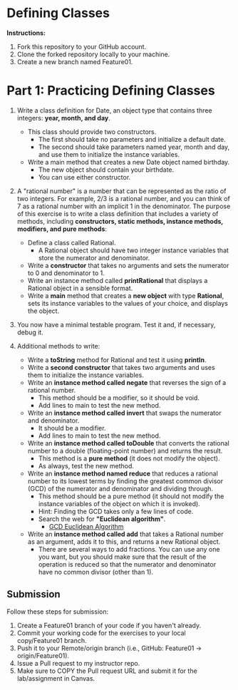 # Defining Classes

**Instructions:**

1. Fork this repository to your GitHub account.
2. Clone the forked repository locally to your machine.
3. Create a new branch named Feature01.

# Part 1: Practicing Defining Classes

1. Write a class definition for Date, an object type that contains three integers: **year, month, and day**.
    * This class should provide two constructors.
        * The first should take no parameters and initialize a default date.
        * The second should take parameters named year, month and day, and use them to initialize the instance variables.
    * Write a main method that creates a new Date object named birthday. 
        * The new object should contain your birthdate.
        * You can use either constructor.

2. A "rational number" is a number that can be represented as the ratio of two integers. For example, 2/3 is a rational number, and you can think of 7 as a rational number with an implicit 1 in the denominator. The purpose of this exercise is to write a class definition that includes a variety of methods, including **constructors, static methods, instance methods, modifiers, and pure methods**:
    * Define a class called Rational.
        * A Rational object should have two integer instance variables that store the numerator and denominator.
    * Write a **constructor** that takes no arguments and sets the numerator to 0 and denominator to 1.
    * Write an instance method called **printRational** that displays a Rational object in a sensible format.
    * Write a **main** method that creates a **new object** with type **Rational**, sets its instance variables to the values of your choice, and displays the object.
3. You now have a minimal testable program. Test it and, if necessary, debug it.
4. Additional methods to write:
    * Write a **toString** method for Rational and test it using **println**.
    * Write a **second constructor** that takes two arguments and uses them to initialize the instance variables.
    * Write an **instance method called negate** that reverses the sign of a rational number.
        * This method should be a modifier, so it should be void.
        * Add lines to main to test the new method.
    * Write an **instance method called invert** that swaps the numerator and denominator.
        * It should be a modifier.
        * Add lines to main to test the new method.
    * Write an **instance method called toDouble** that converts the rational number to a double (floating-point number) and returns the result.
        * This method is a **pure method** (it does not modify the object).
        * As always, test the new method.
    * Write an **instance method named reduce** that reduces a rational number to its lowest terms by finding the greatest common divisor (GCD) of the numerator and denominator and dividing through.
        * This method should be a pure method (it should not modify the instance variables of the object on which it is invoked).
        * Hint: Finding the GCD takes only a few lines of code.
        * Search the web for **"Euclidean algorithm"**.
            * [GCD Euclidean Algorithm](https://redwoods.us-west-2.instructuremedia.com/embed/94383227-ee92-4be8-a485-2eafd650a660)
    * Write an **instance method called add** that takes a Rational number as an argument, adds it to this, and returns a new Rational object.
        * There are several ways to add fractions. You can use any one you want, but you should make sure that the result of the operation is reduced so that the numerator and denominator have no common divisor (other than 1).

## Submission

Follow these steps for submission:

1. Create a Feature01 branch of your code if you haven't already.
2. Commit your working code for the exercises to your local copy/Feature01 branch.
3. Push it to your Remote/origin branch (i.e., GitHub: Feature01 -> origin/Feature01).
4. Issue a Pull request to my instructor repo.
5. Make sure to COPY the Pull request URL and submit it for the lab/assignment in Canvas.
